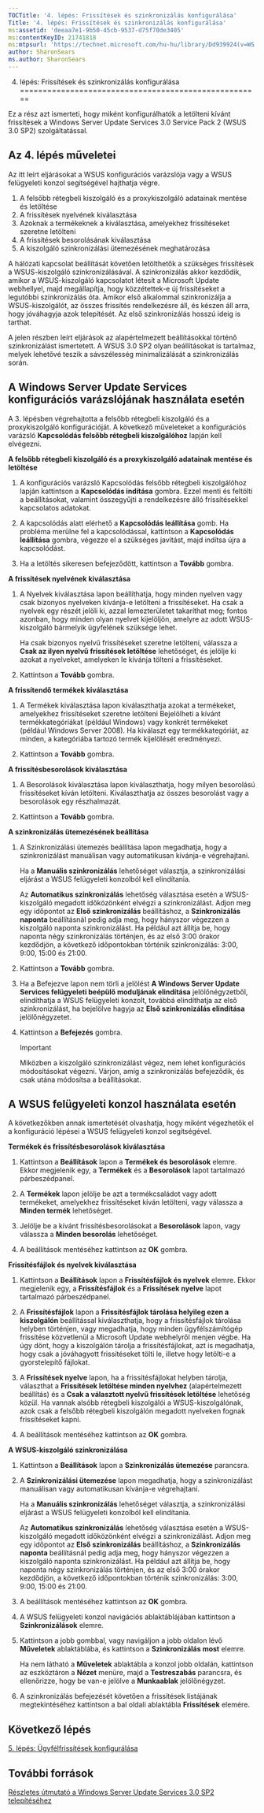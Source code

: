 ```yaml
---
TOCTitle: '4. lépés: Frissítések és szinkronizálás konfigurálása'
Title: '4. lépés: Frissítések és szinkronizálás konfigurálása'
ms:assetid: 'deeaa7e1-9b50-45cb-9537-d75f70de3405'
ms:contentKeyID: 21741818
ms:mtpsurl: 'https://technet.microsoft.com/hu-hu/library/Dd939924(v=WS.10)'
author: SharonSears
ms.author: SharonSears
---
```


4. lépés: Frissítések és szinkronizálás konfigurálása
=====================================================

Ez a rész azt ismerteti, hogy miként konfigurálhatók a letölteni kívánt frissítések a Windows Server Update Services 3.0 Service Pack 2 (WSUS 3.0 SP2) szolgáltatással.

Az 4. lépés műveletei
---------------------

Az itt leírt eljárásokat a WSUS konfigurációs varázslója vagy a WSUS felügyeleti konzol segítségével hajthatja végre.

1.  A felsőbb rétegbeli kiszolgáló és a proxykiszolgáló adatainak mentése és letöltése
2.  A frissítések nyelvének kiválasztása
3.  Azoknak a termékeknek a kiválasztása, amelyekhez frissítéseket szeretne letölteni
4.  A frissítések besorolásának kiválasztása
5.  A kiszolgáló szinkronizálási ütemezésének meghatározása

A hálózati kapcsolat beállítását követően letölthetők a szükséges frissítések a WSUS-kiszolgáló szinkronizálásával. A szinkronizálás akkor kezdődik, amikor a WSUS-kiszolgáló kapcsolatot létesít a Microsoft Update webhellyel, majd megállapítja, hogy közzétettek-e új frissítéseket a legutóbbi szinkronizálás óta. Amikor első alkalommal szinkronizálja a WSUS-kiszolgálót, az összes frissítés rendelkezésre áll, és készen áll arra, hogy jóváhagyja azok telepítését. Az első szinkronizálás hosszú ideig is tarthat.

A jelen részben leírt eljárások az alapértelmezett beállításokkal történő szinkronizálást ismertetett. A WSUS 3.0 SP2 olyan beállításokat is tartalmaz, melyek lehetővé teszik a sávszélesség minimalizálását a szinkronizálás során.

A Windows Server Update Services konfigurációs varázslójának használata esetén
------------------------------------------------------------------------------

A 3. lépésben végrehajtotta a felsőbb rétegbeli kiszolgáló és a proxykiszolgáló konfigurációját. A következő műveleteket a konfigurációs varázsló **Kapcsolódás felsőbb rétegbeli kiszolgálóhoz** lapján kell elvégezni.

**A felsőbb rétegbeli kiszolgáló és a proxykiszolgáló adatainak mentése és letöltése**
1.  A konfigurációs varázsló Kapcsolódás felsőbb rétegbeli kiszolgálóhoz lapján kattintson a **Kapcsolódás indítása** gombra. Ezzel menti és feltölti a beállításokat, valamint összegyűjti a rendelkezésre álló frissítésekkel kapcsolatos adatokat.

2.  A kapcsolódás alatt elérhető a **Kapcsolódás leállítása** gomb. Ha probléma merülne fel a kapcsolódással, kattintson a **Kapcsolódás leállítása** gombra, végezze el a szükséges javítást, majd indítsa újra a kapcsolódást.

3.  Ha a letöltés sikeresen befejeződött, kattintson a **Tovább** gombra.

**A frissítések nyelvének kiválasztása**
1.  A Nyelvek kiválasztása lapon beállíthatja, hogy minden nyelven vagy csak bizonyos nyelveken kívánja-e letölteni a frissítéseket. Ha csak a nyelvek egy részét jelöli ki, azzal lemezterületet takaríthat meg; fontos azonban, hogy minden olyan nyelvet kijelöljön, amelyre az adott WSUS-kiszolgáló bármelyik ügyfelének szüksége lehet.

    Ha csak bizonyos nyelvű frissítéseket szeretne letölteni, válassza a **Csak az ilyen nyelvű frissítések letöltése** lehetőséget, és jelölje ki azokat a nyelveket, amelyeken le kívánja tölteni a frissítéseket.

2.  Kattintson a **Tovább** gombra.

**A frissítendő termékek kiválasztása**
1.  A Termékek kiválasztása lapon kiválaszthatja azokat a termékeket, amelyekhez frissítéseket szeretne letölteni Bejelölheti a kívánt termékkategóriákat (például Windows) vagy konkrét termékeket (például Windows Server 2008). Ha kiválaszt egy termékkategóriát, az minden, a kategóriába tartozó termék kijelölését eredményezi.

2.  Kattintson a **Tovább** gombra.

**A frissítésbesorolások kiválasztása**
1.  A Besorolások kiválasztása lapon kiválaszthatja, hogy milyen besorolású frissítéseket kíván letölteni. Kiválaszthatja az összes besorolást vagy a besorolások egy részhalmazát.

2.  Kattintson a **Tovább** gombra.

**A szinkronizálás ütemezésének beállítása**
1.  A Szinkronizálási ütemezés beállítása lapon megadhatja, hogy a szinkronizálást manuálisan vagy automatikusan kívánja-e végrehajtani.

    Ha a **Manuális szinkronizálás** lehetőséget választja, a szinkronizálási eljárást a WSUS felügyeleti konzolból kell elindítania.

    Az **Automatikus szinkronizálás** lehetőség választása esetén a WSUS-kiszolgáló megadott időközönként elvégzi a szinkronizálást. Adjon meg egy időpontot az **Első szinkronizálás** beállításhoz, a **Szinkronizálás naponta** beállításnál pedig adja meg, hogy hányszor végezzen a kiszolgáló naponta szinkronizálást. Ha például azt állítja be, hogy naponta négy szinkronizálás történjen, és az első 3:00 órakor kezdődjön, a következő időpontokban történik szinkronizálás: 3:00, 9:00, 15:00 és 21:00.

2.  Kattintson a **Tovább** gombra.

3.  Ha a Befejezve lapon nem törli a jelölést **A Windows Server Update Services felügyeleti beépülő moduljának elindítása** jelölőnégyzetből, elindíthatja a WSUS felügyeleti konzolt, továbbá elindíthatja az első szinkronizálást, ha bejelölve hagyja az **Első szinkronizálás elindítása** jelölőnégyzetet.

4.  Kattintson a **Befejezés** gombra.

    > [!IMPORTANT]  
    > Miközben a kiszolgáló szinkronizálást végez, nem lehet konfigurációs módosításokat végezni. Várjon, amíg a szinkronizálás befejeződik, és csak utána módosítsa a beállításokat.

A WSUS felügyeleti konzol használata esetén
-------------------------------------------

A következőkben annak ismertetését olvashatja, hogy miként végezhetők el a konfiguráció lépései a WSUS felügyeleti konzol segítségével.

**Termékek és frissítésbesorolások kiválasztása**
1.  Kattintson a **Beállítások** lapon a **Termékek és besorolások** elemre. Ekkor megjelenik egy, a **Termékek** és a **Besorolások** lapot tartalmazó párbeszédpanel.

2.  A **Termékek** lapon jelölje be azt a termékcsaládot vagy adott termékeket, amelyekhez frissítéseket kíván letölteni, vagy válassza a **Minden termék** lehetőséget.

3.  Jelölje be a kívánt frissítésbesorolásokat a **Besorolások** lapon, vagy válassza a **Minden besorolás** lehetőséget.

4.  A beállítások mentéséhez kattintson az **OK** gombra.

**Frissítésfájlok és nyelvek kiválasztása**
1.  Kattintson a **Beállítások** lapon a **Frissítésfájlok és nyelvek** elemre. Ekkor megjelenik egy, a **Frissítésfájlok** és a **Frissítések nyelve** lapot tartalmazó párbeszédpanel.

2.  A **Frissítésfájlok** lapon a **Frissítésfájlok tárolása helyileg ezen a kiszolgálón** beállítással kiválaszthatja, hogy a frissítésfájlok tárolása helyben történjen, vagy megadhatja, hogy minden ügyfélszámítógép frissítése közvetlenül a Microsoft Update webhelyről menjen végbe. Ha úgy dönt, hogy a kiszolgálón tárolja a frissítésfájlokat, azt is megadhatja, hogy csak a jóváhagyott frissítéseket tölti le, illetve hogy letölti-e a gyorstelepítő fájlokat.

3.  A **Frissítések nyelve** lapon, ha a frissítésfájlokat helyben tárolja, választhat a **Frissítések letöltése minden nyelvhez** (alapértelmezett beállítás) és a **Csak a választott nyelvű frissítések letöltése** lehetőség közül. Ha vannak alsóbb rétegbeli kiszolgálói a WSUS-kiszolgálónak, azok csak a felsőbb rétegbeli kiszolgálón megadott nyelveken fognak frissítéseket kapni.

4.  A beállítások mentéséhez kattintson az **OK** gombra.

**A WSUS-kiszolgáló szinkronizálása**
1.  Kattintson a **Beállítások** lapon a **Szinkronizálás ütemezése** parancsra.

2.  A **Szinkronizálási ütemezése** lapon megadhatja, hogy a szinkronizálást manuálisan vagy automatikusan kívánja-e végrehajtani.

    Ha a **Manuális szinkronizálás** lehetőséget választja, a szinkronizálási eljárást a WSUS felügyeleti konzolból kell elindítania.

    Az **Automatikus szinkronizálás** lehetőség választása esetén a WSUS-kiszolgáló megadott időközönként elvégzi a szinkronizálást. Adjon meg egy időpontot az **Első szinkronizálás** beállításhoz, a **Szinkronizálás naponta** beállításnál pedig adja meg, hogy hányszor végezzen a kiszolgáló naponta szinkronizálást. Ha például azt állítja be, hogy naponta négy szinkronizálás történjen, és az első 3:00 órakor kezdődjön, a következő időpontokban történik szinkronizálás: 3:00, 9:00, 15:00 és 21:00.

3.  A beállítások mentéséhez kattintson az **OK** gombra.

4.  A WSUS felügyeleti konzol navigációs ablaktáblájában kattintson a **Szinkronizálások** elemre.

5.  Kattintson a jobb gombbal, vagy navigáljon a jobb oldalon lévő **Műveletek** ablaktáblába, és kattintson a **Szinkronizálás most** elemre.

    Ha nem látható a **Műveletek** ablaktábla a konzol jobb oldalán, kattintson az eszköztáron a **Nézet** menüre, majd a **Testreszabás** parancsra, és ellenőrizze, hogy be van-e jelölve a **Munkaablak** jelölőnégyzet.

6.  A szinkronizálás befejezését követően a frissítések listájának megtekintéséhez kattintson a bal oldali ablaktábla **Frissítések** elemére.

Következő lépés
---------------

[5. lépés: Ügyfélfrissítések konfigurálása](https://technet.microsoft.com/5ae60ead-3e94-456c-a692-c0f193ea5d5a)

További források
----------------

[Részletes útmutató a Windows Server Update Services 3.0 SP2 telepítéséhez](https://technet.microsoft.com/4b504edc-93b3-45b0-a7e8-d0107f1a4442)
